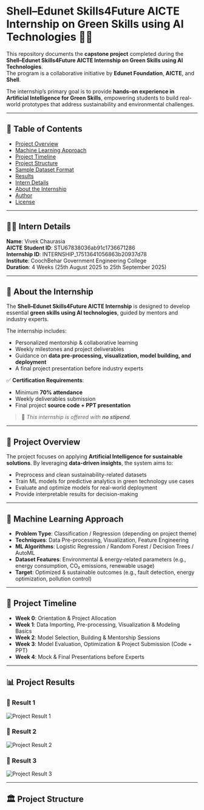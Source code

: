 # Shell–Edunet Skills4Future AICTE Internship on Green Skills using AI Technologies 🌱🤖

This repository documents the **capstone project** completed during the **Shell–Edunet Skills4Future AICTE Internship on Green Skills using AI Technologies**.  
The program is a collaborative initiative by **Edunet Foundation**, **AICTE**, and **Shell**.  

The internship’s primary goal is to provide **hands-on experience in Artificial Intelligence for Green Skills**, empowering students to build real-world prototypes that address sustainability and environmental challenges.

---

## 📑 Table of Contents

- [Project Overview](#project-overview)
- [Machine Learning Approach](#machine-learning-approach)
- [Project Timeline](#project-timeline)
- [Project Structure](#project-structure)
- [Sample Dataset Format](#sample-dataset-format)
- [Results](#results)
- [Intern Details](#intern-details)
- [About the Internship](#about-the-internship)
- [Author](#author)
- [License](#license)

---

## 👨‍💻 Intern Details

**Name**: Vivek Chaurasia  
**AICTE Student ID**: STU67838036ab91c1736671286  
**Internship ID**: INTERNSHIP_17513641056863b20937d78  
**Institute**: CoochBehar Government Engineering College  
**Duration**: 4 Weeks (25th August 2025 to 25th September 2025)

---

## 📖 About the Internship

The **Shell–Edunet Skills4Future AICTE Internship** is designed to develop essential **green skills using AI technologies**, guided by mentors and industry experts.  

The internship includes:  
- Personalized mentorship & collaborative learning  
- Weekly milestones and project deliverables  
- Guidance on **data pre-processing, visualization, model building, and deployment**  
- A final project presentation before industry experts  

✅ **Certification Requirements**:  
- Minimum **70% attendance**  
- Weekly deliverables submission  
- Final project **source code + PPT presentation**  

> 📝 _This internship is offered with **no stipend**._  

---

## 🚀 Project Overview

The project focuses on applying **Artificial Intelligence for sustainable solutions**. By leveraging **data-driven insights**, the system aims to:  

- Preprocess and clean sustainability-related datasets  
- Train ML models for predictive analytics in green technology use cases  
- Evaluate and optimize models for real-world deployment  
- Provide interpretable results for decision-making  

---

## 🧠 Machine Learning Approach

- **Problem Type**: Classification / Regression (depending on project theme)  
- **Techniques**: Data Pre-processing, Visualization, Feature Engineering  
- **ML Algorithms**: Logistic Regression / Random Forest / Decision Trees / AutoML  
- **Dataset Features**: Environmental & energy-related parameters (e.g., energy consumption, CO₂ emissions, renewable usage)  
- **Target**: Optimized & sustainable outcomes (e.g., fault detection, energy optimization, pollution control)  

---

## 📆 Project Timeline

- **Week 0**: Orientation & Project Allocation  
- **Week 1**: Data Importing, Pre-processing, Visualization & Modeling Basics  
- **Week 2**: Model Selection, Building & Mentorship Sessions  
- **Week 3**: Model Evaluation, Optimization & Project Submission (Code + PPT)  
- **Week 4**: Mock & Final Presentations before Experts  

---

## 📊 Project Results

### 🔹 Result 1
![Project Result 1](Project%20Result%201%20Screenshot.JPG)

### 🔹 Result 2
![Project Result 2](Project%20Result%202%20Screenshot.JPG)

### 🔹 Result 3
![Project Result 3](Project%20Result%203%20Screenshot.JPG)

---

## 🏛️ Project Structure

